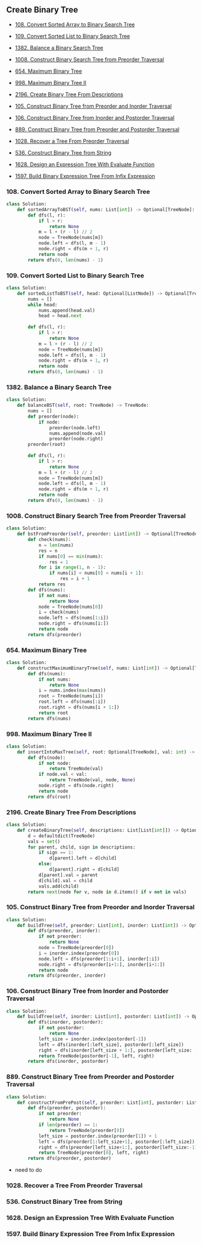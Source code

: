 ## Create Binary Tree

* [108. Convert Sorted Array to Binary Search Tree](#108-convert-sorted-array-to-binary-search-tree)
* [109. Convert Sorted List to Binary Search Tree](#109-convert-sorted-list-to-binary-search-tree)
* [1382. Balance a Binary Search Tree](#1382-balance-a-binary-search-tree)
* [1008. Construct Binary Search Tree from Preorder Traversal](#1008-construct-binary-search-tree-from-preorder-traversal)
* [654. Maximum Binary Tree](#654-maximum-binary-tree)

* [998. Maximum Binary Tree II](#998-maximum-binary-tree-ii)
* [2196. Create Binary Tree From Descriptions](#2196-create-binary-tree-from-descriptions)
* [105. Construct Binary Tree from Preorder and Inorder Traversal](#105-construct-binary-tree-from-preorder-and-inorder-traversal)
* [106. Construct Binary Tree from Inorder and Postorder Traversal](#106-construct-binary-tree-from-inorder-and-postorder-traversal)
* [889. Construct Binary Tree from Preorder and Postorder Traversal](#889-construct-binary-tree-from-preorder-and-postorder-traversal)

* [1028. Recover a Tree From Preorder Traversal](#1028-recover-a-tree-from-preorder-traversal)
* [536. Construct Binary Tree from String](#536-construct-binary-tree-from-string)
* [1628. Design an Expression Tree With Evaluate Function](#1628-design-an-expression-tree-with-evaluate-function)
* [1597. Build Binary Expression Tree From Infix Expression](#1597-build-binary-expression-tree-from-infix-expression)

### 108. Convert Sorted Array to Binary Search Tree

```python
class Solution:
    def sortedArrayToBST(self, nums: List[int]) -> Optional[TreeNode]:
        def dfs(l, r):
            if l > r:
                return None 
            m = l + (r - l) // 2
            node = TreeNode(nums[m])
            node.left = dfs(l, m - 1)
            node.right = dfs(m + 1, r)
            return node 
        return dfs(0, len(nums) - 1)
```

### 109. Convert Sorted List to Binary Search Tree

```python
class Solution:
    def sortedListToBST(self, head: Optional[ListNode]) -> Optional[TreeNode]:
        nums = []
        while head:
            nums.append(head.val)
            head = head.next 
            
        def dfs(l, r):
            if l > r:
                return None 
            m = l + (r - l) // 2
            node = TreeNode(nums[m])
            node.left = dfs(l, m - 1)
            node.right = dfs(m + 1, r)
            return node 
        return dfs(0, len(nums) - 1)
```

### 1382. Balance a Binary Search Tree

```python
class Solution:
    def balanceBST(self, root: TreeNode) -> TreeNode:
        nums = []
        def preorder(node):
            if node:
                preorder(node.left)
                nums.append(node.val)
                preorder(node.right)
        preorder(root)
        
        def dfs(l, r):
            if l > r:
                return None 
            m = l + (r - l) // 2
            node = TreeNode(nums[m])
            node.left = dfs(l, m - 1)
            node.right = dfs(m + 1, r)
            return node 
        return dfs(0, len(nums) - 1)
```

### 1008. Construct Binary Search Tree from Preorder Traversal

```python
class Solution:
    def bstFromPreorder(self, preorder: List[int]) -> Optional[TreeNode]:
        def check(nums):
            n = len(nums)
            res = n 
            if nums[0] == min(nums):
                res = 1 
            for i in range(1, n - 1):
                if nums[i] < nums[0] < nums[i + 1]:
                    res = i + 1
            return res 
        def dfs(nums):
            if not nums:
                return None 
            node = TreeNode(nums[0])
            i = check(nums)
            node.left = dfs(nums[1:i])
            node.right = dfs(nums[i:])
            return node 
        return dfs(preorder)
```

### 654. Maximum Binary Tree

```python
class Solution:
    def constructMaximumBinaryTree(self, nums: List[int]) -> Optional[TreeNode]:
        def dfs(nums):
            if not nums:
                return None
            i = nums.index(max(nums))
            root = TreeNode(nums[i])
            root.left = dfs(nums[:i])
            root.right = dfs(nums[i + 1:])
            return root
        return dfs(nums)
```

### 998. Maximum Binary Tree II

```python
class Solution:
    def insertIntoMaxTree(self, root: Optional[TreeNode], val: int) -> Optional[TreeNode]:
        def dfs(node):
            if not node:
                return TreeNode(val)
            if node.val < val:
                return TreeNode(val, node, None)
            node.right = dfs(node.right)
            return node
        return dfs(root)
```

### 2196. Create Binary Tree From Descriptions

```python
class Solution:
    def createBinaryTree(self, descriptions: List[List[int]]) -> Optional[TreeNode]:
        d = defaultdict(TreeNode)
        vals = set()
        for parent, child, sign in descriptions:
            if sign == 1:
                d[parent].left = d[child]
            else:
                d[parent].right = d[child]
            d[parent].val = parent
            d[child].val = child 
            vals.add(child)
        return next(node for v, node in d.items() if v not in vals)
```

### 105. Construct Binary Tree from Preorder and Inorder Traversal

```python
class Solution:
    def buildTree(self, preorder: List[int], inorder: List[int]) -> Optional[TreeNode]:
        def dfs(preorder, inorder):
            if not preorder:
                return None 
            node = TreeNode(preorder[0])
            i = inorder.index(preorder[0])
            node.left = dfs(preorder[1:i+1], inorder[:i])
            node.right = dfs(preorder[i+1:], inorder[i+1:])
            return node 
        return dfs(preorder, inorder)
```

### 106. Construct Binary Tree from Inorder and Postorder Traversal

```python
class Solution:
    def buildTree(self, inorder: List[int], postorder: List[int]) -> Optional[TreeNode]:
        def dfs(inorder, postorder):
            if not postorder:
                return None 
            left_size = inorder.index(postorder[-1])
            left = dfs(inorder[:left_size], postorder[:left_size])
            right = dfs(inorder[left_size + 1:], postorder[left_size: -1])
            return TreeNode(postorder[-1], left, right)
        return dfs(inorder, postorder)
```

### 889. Construct Binary Tree from Preorder and Postorder Traversal

```python
class Solution:
    def constructFromPrePost(self, preorder: List[int], postorder: List[int]) -> Optional[TreeNode]:
        def dfs(preorder, postorder):
            if not preorder: 
                return None
            if len(preorder) == 1: 
                return TreeNode(preorder[0])
            left_size = postorder.index(preorder[1]) + 1
            left = dfs(preorder[1:left_size+1], postorder[:left_size])
            right = dfs(preorder[left_size+1:], postorder[left_size:-1])
            return TreeNode(preorder[0], left, right)
        return dfs(preorder, postorder)
```

- need to do

### 1028. Recover a Tree From Preorder Traversal

### 536. Construct Binary Tree from String

### 1628. Design an Expression Tree With Evaluate Function

### 1597. Build Binary Expression Tree From Infix Expression
